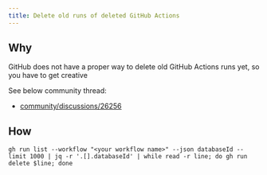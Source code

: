```yaml
---
title: Delete old runs of deleted GitHub Actions 
---
```


## Why

GitHub does not have a proper way to delete old GitHub Actions runs yet, so you have to get creative

See below community thread:

- [community/discussions/26256](https://github.com/orgs/community/discussions/26256)

## How

```shell
gh run list --workflow "<your workflow name>" --json databaseId --limit 1000 | jq -r '.[].databaseId' | while read -r line; do gh run delete $line; done
```